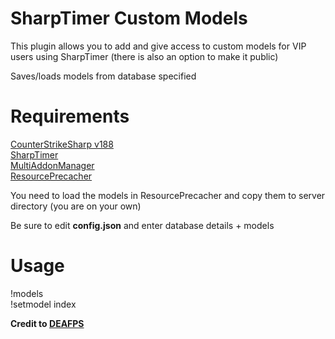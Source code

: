 
# SharpTimer Custom Models

This plugin allows you to add and give access to custom models for VIP users using SharpTimer (there is also an option to make it public)

Saves/loads models from database specified

# Requirements

[CounterStrikeSharp v188](https://github.com/roflmuffin/CounterStrikeSharp)\
[SharpTimer](https://github.com/DEAFPS/SharpTimer)\
[MultiAddonManager](https://github.com/Source2ZE/MultiAddonManager)\
[ResourcePrecacher](https://github.com/KillStr3aK/ResourcePrecacher)


You need to load the models in ResourcePrecacher and copy them to server directory (you are on your own)

Be sure to edit **config.json** and enter database details + models

# Usage

!models\
!setmodel index


**Credit to [DEAFPS](https://github.com/DEAFPS/)**
